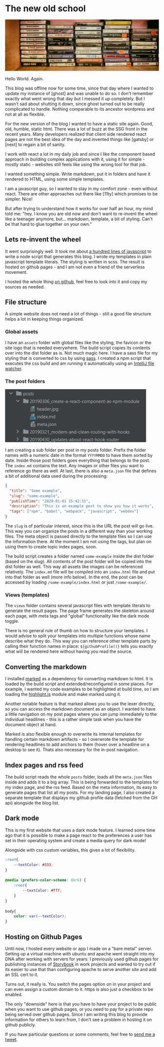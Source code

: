 # The new old school

![Cassettes](./cassettes.jpg)

Hello World. Again.

This blog was offline now for some time, since that day where I wanted to update my instance of [ghost] and was unable
to do so. I don't remember exactly what went wrong that day but I messed it up completely. But I wasn't sad about shutting it
down, since ghost turned out to be really complicated to handle. Nothing comparable to its ancestor wordpress and not at all
as flexible.

For the new version of the blog I wanted to have a static site again. Good, old, humble, static html. There was a lot of buzz
at the SSG front in the recent years. Many developers realized that client side rendered react pages are not the best idea of
the day and invented things like [gatsby] or [next] to regain a bit of sanity.

I work with react a lot in my daily job and since I like the component based approach in building complex applications with it,
using it for simple - mostly static - websites still feels like using the wrong tool for that job.

I wanted something simple. Write markdown, put it in folders and have it rendered to HTML, using some simple templates.

I am a javascript guy, so I wanted to stay in my comfort zone - even without react. There are other approaches out there 
like [11ty] which promises to be simpler. Nice!

But after trying to understand how it works for over half an hour, my mind told me: "hey. I know you are old now and don't
want to re-invent the wheel like a teenager anymore, but... markdown, template, a bit of styling. Can't be that hard to glue
together on your own."

## Lets re-invent the wheel

It went surprisingly well. It took me about [a hundred lines of javascript](https://github.com/Paratron/parastudios/blob/master/build.js) to write a node
script that generates this blog. I wrote my templates in plain javascript template literals. The styling is written in
scss. The result is hosted on github pages - and I am not even a friend of the serverless movement.

I hosted the whole thing [on github](https://github.com/Paratron/parastudios), feel free to look into it and copy my sources as needed. 

## File structure

A simple website does not need a lot of things - still a good file structure helps a lot in keeping things organized. 

### Global assets

I have an `assets` folder with global files like the styling, the favicon or the site logo that is needed everywhere. The build script
copies its contents over into the dist folder as is. Not much magic here. I have a sass file for my styling that is converted
to css by using [sass](https://www.npmjs.com/package/sass). I created a npm script that executes the css build and am running it automatically using an [IntelliJ file watcher](https://www.jetbrains.com/help/webstorm/using-file-watchers.html).

### The post folders

![The posts folder](./posts-folder.png)

I am creating a sub folder per post in my posts folder. Prefix the folder names with a numeric date in the format `YYYYMMDD` to 
have them sorted by date. Inside those post folders goes everything that belongs to the post. The `index.md` contains the
text. Any images or other files you want to reference go there as well. At last, there is also a `meta.json` file that defines
a bit of additional data used during the processing:

```json
{
  "title": "Some example",
  "slug": "some-example",
  "publishTime": "2020-01-01 15:42:31",
  "description": "This is an example post to show you how it works",
  "tags": ["npm", "babel", "webpack", "javascript", "webdev"]
}
``` 

The `slug` is of particular interest, since this is the URL the post will go live. This way you can organize the posts in a different
way than your working files. The meta object is passed directly to the template files so I can use the information there. At the moment I
 am not using the tags, but plan on using them to create topic index pages, soon.

The build script creates a folder named `some-example` inside the dist folder (based on the slug). All contents of the post folder
will be copied into the dist folder as well. This way all assets like images can be referenced relatively. The `index.md` file will
be compiled into an `index.html` file and put into that folder as well (more info below). In the end, the post can be accessed by loading `/some-example/index.html` 
or just `/some-example/`.

### Views (templates)

The `views` folder contains several javascript files with template literals to generate the result pages. The page frame generates
the skeleton around each page, with meta tags and "global" functionality like the dark mode toggle.

There is no general rule of thumb on how to structure your templates. I would advise to split your templates into multiple functions
whose name describe what they do. This way you can reference other template parts by calling their function names in place: `${githubProfile()}`
tells you exactly what will be rendered here without having you read the source. 

## Converting the markdown

I installed [marked](https://www.npmjs.com/package/marked) as a dependency for converting markdown to html. It is loaded by the build script and extended/reconfigured 
in some places. For example, I wanted my code examples to be highlighted at build time, so I am loading the [highlight.js](https://www.npmjs.com/package/highlight.js) module
and make marked using it.

Another notable feature is that marked allows you to use the lexer directly, so you can access the markdown document as an object.
I wanted to have a little navigation on my post pages where you can jump immediately to the individual headlines - this is a rather
simple task when you have the document object at hand.

Marked is also flexible enough to overwrite its internal templates for handling certain markdown artifacts - so I overwrote the
template for rendering headlines to add anchors to them (hover over a headline on a desktop to see it). Thats also necessary for the in-post
navigation.

## Index pages and rss feed

The build script reads the whole `posts` folder, loads all the `meta.json` files inside and adds it to a big array. This is
being forwarded to the templates for my index page, and the rss feed. Based on the meta information, its easy to generate pages
that list all my posts. For my landing page, I also created a separate template that displays my github profile data (fetched from the GH api)
alongside the blog list.

## Dark mode
This is my first website that uses a dark mode feature. I learned some time ago that it is possible to make a page react to the
preferences a user has set in their operating system and create a media query for dark mode!

Alongside with css custom variables, this gives a lot of flexibility.

```css
:root{
    --textColor: #333;
}

@media (prefers-color-scheme: dark) {
    :root{
        --textColor: #fff;
    }
}

body{
    color: var(--textColor);
}
```

## Hosting on Github Pages

Until now, I hosted every website or app I made on a "bare metal" server. Setting up a virtual machine with ubuntu and apache
went straight into my DNA after working with servers for years. I previously used github pages for publishing instances of [Storybook](https://storybook.js.org/)
in work projects and wanted to try out if its easier to use that than configuring apache to serve another site and add an SSL cert to it.

Turns out, it really is. You switch the pages option on in your project and can even assign a custom domain to it. https is also just a
checkbox to be enabled.

The only "downside" here is that you have to have your project to be public when you want to use github pages, or you need to pay
for a private repo being served over github pages. Since I am writing this blog to provide information for others to learn from,
I don't see a problem in hosting it on github publicly.

If you have particular questions or some comments, feel free to [send me a tweet](https://twitter.com/intent/tweet?screen_name=paratron). 
